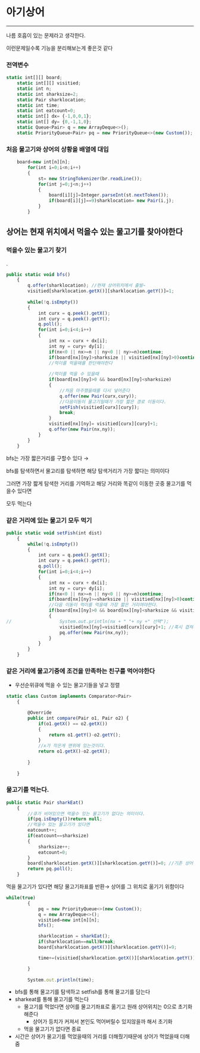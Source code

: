 # 아기상어

---

나름 호흡이 있는 문제라고 생각한다.

이런문제일수록 기능을 분리해보는게 좋은것 같다

### 전역변수

```jsx
static int[][] board;
	static int[][] visitied;
	static int n;
	static int sharksize=2;
	static Pair sharklocation;
	static int time;
	static int eatcount=0;
	static int[] dx= {-1,0,0,1};
	static int[] dy= {0,-1,1,0};
	static Queue<Pair> q = new ArrayDeque<>();
	static PriorityQueue<Pair> pq = new PriorityQueue<>(new Custom()); //어떤 먹이를 먼저 먹을 것인가
```

### 처음 물고기와 상어의 상황을 배열에 대입

```jsx
    board=new int[n][n];
		for(int i=0;i<n;i++)
		{
			st= new StringTokenizer(br.readLine());
			for(int j=0;j<n;j++)
			{
				board[i][j]=Integer.parseInt(st.nextToken());
				if(board[i][j]==9)sharklocation= new Pair(i,j);
			}
		}
```

## 상어는 현재 위치에서 먹을수 있는 물고기를 찾아야한다

### 먹을수 있는 물고기 찾기
.

```jsx
public static void bfs()
	{
		q.offer(sharklocation); //현재 상어위치에서 출발~
		visitied[sharklocation.getX()][sharklocation.getY()]=1;
		
		while(!q.isEmpty())
		{
			int curx = q.peek().getX();
			int cury = q.peek().getY();
			q.poll();
			for(int i=0;i<4;i++)
			{
				int nx = curx + dx[i];
				int ny = cury+ dy[i];
				if(nx<0 || nx>=n || ny<0 || ny>=n)continue;
				if(board[nx][ny]>sharksize || visitied[nx][ny]>0)continue;
				//먹이를 먹을때를 판단해야한다
				
				//먹이를 먹을 수 있을때 
				if(board[nx][ny]>0 && board[nx][ny]<sharksize)
				{
					//처음 마주했을때를 다시 넣어준다
					q.offer(new Pair(curx,cury));
					//다음이동이 물고기일때가 가장 짧은 경로 이동이다.
					setFish(visitied[curx][cury]);
					break;
				}				
				visitied[nx][ny]= visitied[curx][cury]+1;
				q.offer(new Pair(nx,ny));
			}
		}
	}
```

bfs는 가장 짧은거리를 구할수 있다 → 

bfs를 탐색하면서 물고리를 탐색하면 해당 탐색거리가 가장 짧다는 의미이다

그러면 가장 짧게 탐색한 거리를 기억하고 해당 거리와 똑같이 이동한 곳중 물고기를 먹을수 있다면

모두 먹는다

### 같은 거리에 있는 물고기 모두 먹기

```jsx
public static void setFish(int dist)
	{
		while(!q.isEmpty())
		{
			int curx = q.peek().getX();
			int cury = q.peek().getY();
			q.poll();
			for(int i=0;i<4;i++)
			{
				int nx = curx + dx[i];
				int ny = cury+ dy[i];
				if(nx<0 || nx>=n || ny<0 || ny>=n)continue;
				if(board[nx][ny]>=sharksize || visitied[nx][ny]>0)continue;
				//다음 이동이 먹이를 먹을때 가장 짧은 거리여야한다.
				if(board[nx][ny]>0 && board[nx][ny]<sharksize && visitied[curx][cury]==dist)
				{
//					System.out.println(nx + " "+ ny +" 선택");
					visitied[nx][ny]=visitied[curx][cury]+1; //혹시 겹쳐서 두번 들어갈까봐 방문처리
					pq.offer(new Pair(nx,ny));
				}
			}
		}
	}
```

### 같은 거리에 물고기중에 조건을 만족하는 친구를 먹어야한다

- 우선순위큐에 먹을 수 있는 물고기들을 넣고 정렬

```jsx
static class Custom implements Comparator<Pair>
	{

		@Override
		public int compare(Pair o1, Pair o2) {
			if(o1.getX() == o2.getX())
			{
				return o1.getY()-o2.getY();
			}
			//x가 작은게 맨위에 있는것이다.
			return o1.getX()-o2.getX();
			
		}
		
	}
```

### 물고기를 먹는다.

```jsx
public static Pair sharkEat()
	{
		//큐가 비어있으면 먹을수 있는 물고기가 없다는 의미이다.
		if(pq.isEmpty())return null;
		//먹을수 있는 물고기가 있다면
		eatcount++;
		if(eatcount==sharksize)
		{
			sharksize++;
			eatcount=0;
		}
		board[sharklocation.getX()][sharklocation.getY()]=0; //기존 상어는 자리를 옮김
		return pq.poll();
	}
```

먹을 물고기가 있다면 해당 물고기좌표를 반환→ 상어를 그 위치로 옮기기 위함이다

```jsx
while(true)
		{
			pq = new PriorityQueue<>(new Custom());
			q = new ArrayDeque<>();
			visitied=new int[n][n];
			bfs();

			sharklocation = sharkEat();
			if(sharklocation==null)break;
			board[sharklocation.getX()][sharklocation.getY()]=9;

			time+=(visitied[sharklocation.getX()][sharklocation.getY()]-1);

		}
		
		System.out.println(time);
```

- bfs를 통해 물고기를 탐색하고 setfish를 통해 물고기를 담는다
- sharkeat를 통해 물고기를 먹는다
    - 물고기를 먹었다면 상어를 물고기좌표로 옮기고 원래 상어위치는 0으로 초기화 해준다
        - 상어가 등치가 커져서 본인도 먹어버릴수 있지않을까 해서 초기화
    - 먹을 물고기가 없다면 종료
- 시간은 상어가 물고기를 먹었을때의 거리를 더해줬기때문에 상어가 먹었을때 더해줌